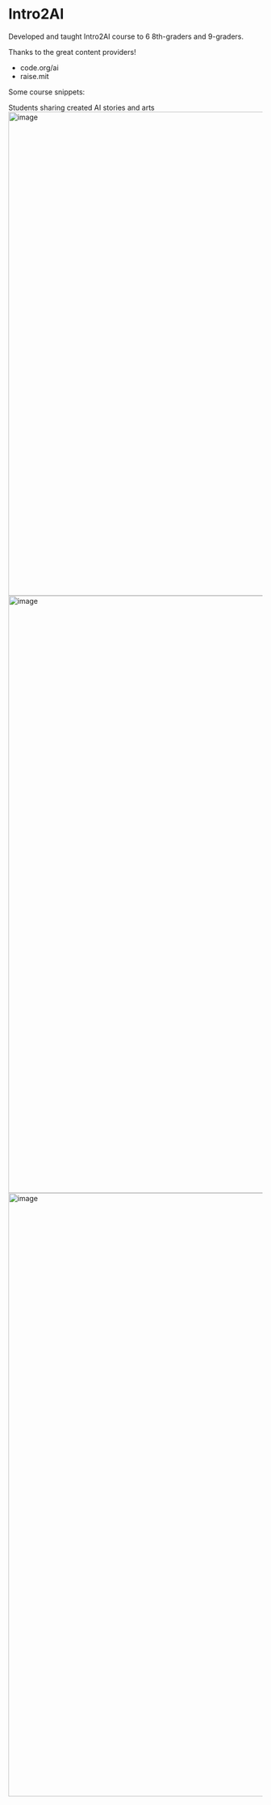 # Intro2AI

Developed and taught Intro2AI course to 6 8th-graders and 9-graders.






Thanks to the great content providers!
- code.org/ai
- raise.mit


Some course snippets:

Students sharing created AI stories and arts
<img width="959" alt="image" src="https://github.com/user-attachments/assets/c4ed8399-a7ba-4e20-891b-d2913a0a2595">
<img width="1184" alt="image" src="https://github.com/user-attachments/assets/9ed889cf-3dbe-4a17-a556-b7d08556e91c">
<img width="1196" alt="image" src="https://github.com/user-attachments/assets/3ca79ee4-d0eb-42a2-92cd-969e0ad64fc6">
